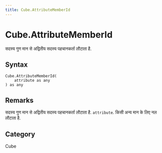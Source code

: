 ```yaml
---
title: Cube.AttributeMemberId
---
```


# Cube.AttributeMemberId


सदस्य गुण मान से अद्वितीय सदस्य पहचानकर्ता लौटाता है.


## Syntax

```powerquery
Cube.AttributeMemberId(
    attribute as any
) as any
```


## Remarks

सदस्य गुण मान से अद्वितीय सदस्य पहचानकर्ता लौटाता है. <code>attribute</code>. किसी अन्य मान के लिए नल लौटाता है.



## Category
Cube
